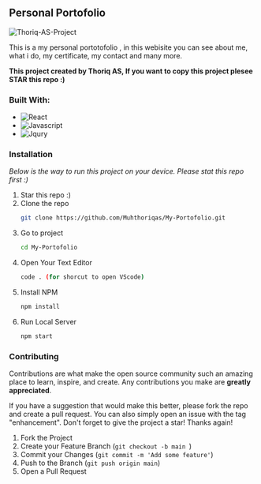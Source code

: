 <!-- ABOUT THE PROJECT -->
## Personal Portofolio

![Thoriq-AS-Project](https://user-images.githubusercontent.com/72277295/218511017-75debb75-bc5a-44b4-9ff1-e81c5c0f0ff2.png)

This is a my personal portotofolio , in this webisite you can see about me, what i do, my certificate, my contact and many more.

<b>This project created by Thoriq AS, If you want to copy this project  plesee STAR this repo :) </b>


### Built With:
* ![React](https://img.shields.io/badge/ReactJS-blue?style=for-the-badge&logo=React&logoColor=white)
* ![Javascript](https://img.shields.io/badge/Javascript-yellow?style=for-the-badge&logo=javascript&logoColor=white)
* ![Jqury](https://img.shields.io/badge/Jqury-brown?style=for-the-badge&logo=jquery&logoColor=white)



<!-- GETTING STARTED -->
### Installation

_Below is the way to run this project on your device. Please stat this repo first :)_

1. Star this repo :)
2. Clone the repo
   ```sh
   git clone https://github.com/Muhthoriqas/My-Portofolio.git
   ```
3. Go to project
   ```sh
   cd My-Portofolio
   ```
4. Open Your Text Editor
   ```sh
   code . (for shorcut to open VScode)
   ```
5. Install NPM
   ```sh
   npm install
   ```
6. Run Local Server
   ```sh
   npm start
   ```

<!-- CONTRIBUTING -->
### Contributing

Contributions are what make the open source community such an amazing place to learn, inspire, and create. Any contributions you make are **greatly appreciated**.

If you have a suggestion that would make this better, please fork the repo and create a pull request. You can also simply open an issue with the tag "enhancement".
Don't forget to give the project a star! Thanks again!

1. Fork the Project
2. Create your Feature Branch (`git checkout -b main `)
3. Commit your Changes (`git commit -m 'Add some feature'`)
4. Push to the Branch (`git push origin main`)
5. Open a Pull Request

